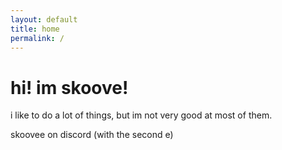 ```yaml
---
layout: default
title: home
permalink: /
---
```

# hi! im skoove!
i like to do a lot of things, but im not very good at most of them.

skoovee on discord (with the second e)